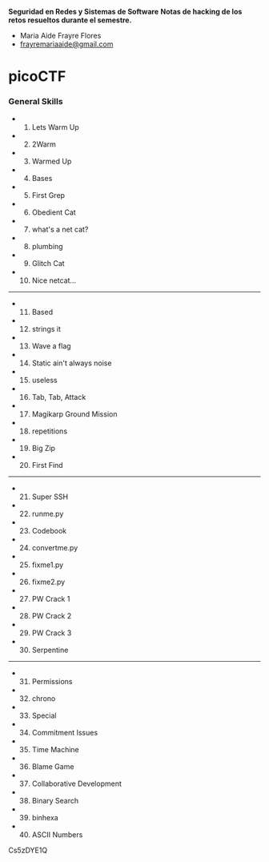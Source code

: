 
**Seguridad en Redes y Sistemas de Software**
**Notas de hacking de los retos resueltos durante el semestre.**

- Maria Aide Frayre Flores
- frayremariaaide@gmail.com

# picoCTF

### General Skills

- 01. Lets Warm Up
- 02. 2Warm  
- 03. Warmed Up  
- 04. Bases
- 05.  First Grep
- 06. Obedient Cat
- 07. what's a net cat?
- 08. plumbing
- 09. Glitch Cat
- 10. Nice netcat...
---------------------------------------
* 11. Based
* 12. strings it
* 13. Wave a flag
* 14. Static ain't always noise
* 15.  useless
* 16.  Tab, Tab, Attack
* 17. Magikarp Ground Mission
* 18. repetitions
* 19. Big Zip 
* 20.  First Find
-------------------------------------
* 21. Super SSH
* 22. runme.py
* 23. Codebook
* 24. convertme.py
* 25. fixme1.py
* 26. fixme2.py
* 27. PW Crack 1
* 28. PW Crack 2
* 29. PW Crack 3
* 30. Serpentine

-------------------------
* 31. Permissions
* 32. chrono
* 33. Special
* 34. Commitment Issues
* 35. Time Machine
* 36. Blame Game
* 37. Collaborative Development
* 38. Binary Search
* 39. binhexa
* 40. ASCII Numbers

Cs5zDYE1Q
